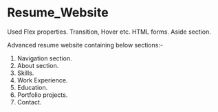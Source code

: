 # Resume_Website
Used Flex properties. Transition, Hover etc. HTML forms. Aside section.

 Advanced resume website containing below sections:-
 1. Navigation section.
 2. About section.
 3. Skills.
 4. Work Experience.
 5. Education.
 6. Portfolio projects.
 7. Contact.
 
